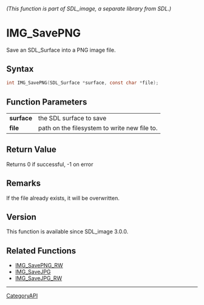 ###### (This function is part of SDL_image, a separate library from SDL.)
# IMG_SavePNG

Save an SDL_Surface into a PNG image file.

## Syntax

```c
int IMG_SavePNG(SDL_Surface *surface, const char *file);

```

## Function Parameters

|                 |                                              |
| --------------- | -------------------------------------------- |
| **surface**     | the SDL surface to save                      |
| **file**        | path on the filesystem to write new file to. |

## Return Value

Returns 0 if successful, -1 on error

## Remarks

If the file already exists, it will be overwritten.

## Version

This function is available since SDL_image 3.0.0.

## Related Functions

* [IMG_SavePNG_RW](IMG_SavePNG_RW.md)
* [IMG_SaveJPG](IMG_SaveJPG.md)
* [IMG_SaveJPG_RW](IMG_SaveJPG_RW.md)

----
[CategoryAPI](CategoryAPI.md)
